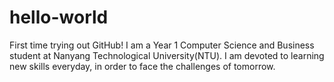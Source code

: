# hello-world
First time trying out GitHub!
I am a Year 1 Computer Science and Business student at Nanyang Technological University(NTU). I am devoted to learning new skills everyday, in order to face the challenges of tomorrow.
